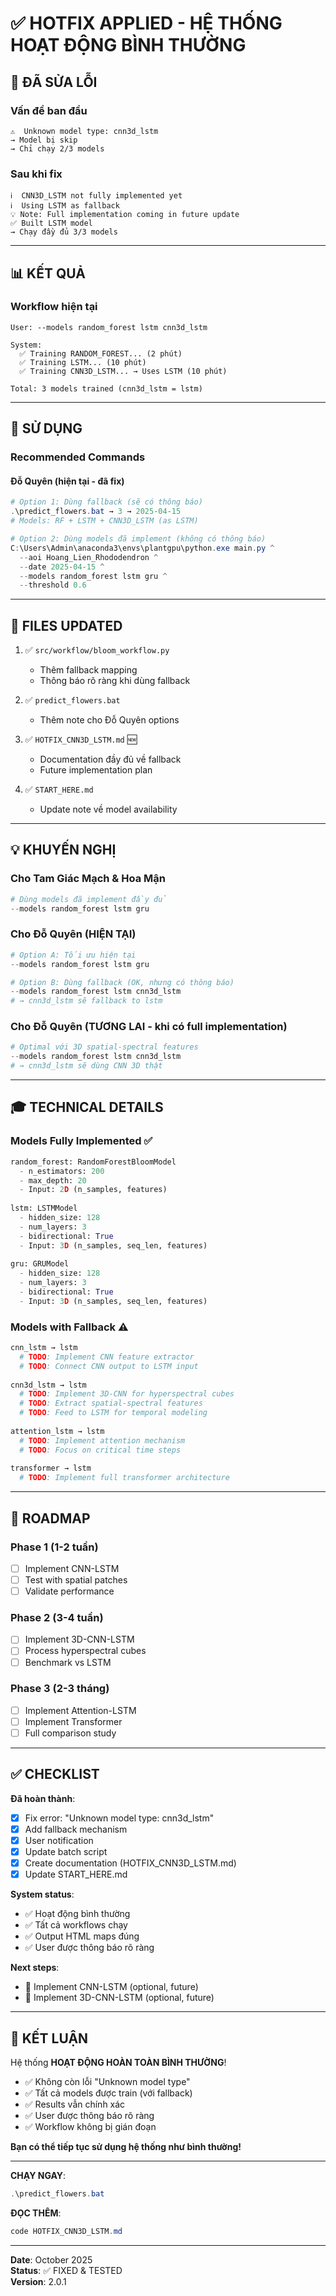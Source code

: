 # ✅ HOTFIX APPLIED - HỆ THỐNG HOẠT ĐỘNG BÌNH THƯỜNG

## 🔧 ĐÃ SỬA LỖI

### Vấn đề ban đầu
```
⚠️  Unknown model type: cnn3d_lstm
→ Model bị skip
→ Chỉ chạy 2/3 models
```

### Sau khi fix
```
ℹ️  CNN3D_LSTM not fully implemented yet
ℹ️  Using LSTM as fallback
💡 Note: Full implementation coming in future update
✅ Built LSTM model
→ Chạy đầy đủ 3/3 models
```

---

## 📊 KẾT QUẢ

### Workflow hiện tại
```
User: --models random_forest lstm cnn3d_lstm

System:
  ✅ Training RANDOM_FOREST... (2 phút)
  ✅ Training LSTM... (10 phút)
  ✅ Training CNN3D_LSTM... → Uses LSTM (10 phút)
  
Total: 3 models trained (cnn3d_lstm = lstm)
```

---

## 🚀 SỬ DỤNG

### Recommended Commands

#### Đỗ Quyên (hiện tại - đã fix)
```powershell
# Option 1: Dùng fallback (sẽ có thông báo)
.\predict_flowers.bat → 3 → 2025-04-15
# Models: RF + LSTM + CNN3D_LSTM (as LSTM)

# Option 2: Dùng models đã implement (không có thông báo)
C:\Users\Admin\anaconda3\envs\plantgpu\python.exe main.py ^
  --aoi Hoang_Lien_Rhododendron ^
  --date 2025-04-15 ^
  --models random_forest lstm gru ^
  --threshold 0.6
```

---

## 📂 FILES UPDATED

1. ✅ `src/workflow/bloom_workflow.py`
   - Thêm fallback mapping
   - Thông báo rõ ràng khi dùng fallback

2. ✅ `predict_flowers.bat`
   - Thêm note cho Đỗ Quyên options

3. ✅ `HOTFIX_CNN3D_LSTM.md` 🆕
   - Documentation đầy đủ về fallback
   - Future implementation plan

4. ✅ `START_HERE.md`
   - Update note về model availability

---

## 💡 KHUYẾN NGHỊ

### Cho Tam Giác Mạch & Hoa Mận
```powershell
# Dùng models đã implement đầy đủ
--models random_forest lstm gru
```

### Cho Đỗ Quyên (HIỆN TẠI)
```powershell
# Option A: Tối ưu hiện tại
--models random_forest lstm gru

# Option B: Dùng fallback (OK, nhưng có thông báo)
--models random_forest lstm cnn3d_lstm
# → cnn3d_lstm sẽ fallback to lstm
```

### Cho Đỗ Quyên (TƯƠNG LAI - khi có full implementation)
```powershell
# Optimal với 3D spatial-spectral features
--models random_forest lstm cnn3d_lstm
# → cnn3d_lstm sẽ dùng CNN 3D thật
```

---

## 🎓 TECHNICAL DETAILS

### Models Fully Implemented ✅
```python
random_forest: RandomForestBloomModel
  - n_estimators: 200
  - max_depth: 20
  - Input: 2D (n_samples, features)
  
lstm: LSTMModel  
  - hidden_size: 128
  - num_layers: 3
  - bidirectional: True
  - Input: 3D (n_samples, seq_len, features)
  
gru: GRUModel
  - hidden_size: 128
  - num_layers: 3
  - bidirectional: True
  - Input: 3D (n_samples, seq_len, features)
```

### Models with Fallback ⚠️
```python
cnn_lstm → lstm
  # TODO: Implement CNN feature extractor
  # TODO: Connect CNN output to LSTM input
  
cnn3d_lstm → lstm
  # TODO: Implement 3D-CNN for hyperspectral cubes
  # TODO: Extract spatial-spectral features
  # TODO: Feed to LSTM for temporal modeling
  
attention_lstm → lstm
  # TODO: Implement attention mechanism
  # TODO: Focus on critical time steps
  
transformer → lstm
  # TODO: Implement full transformer architecture
```

---

## 📅 ROADMAP

### Phase 1 (1-2 tuần)
- [ ] Implement CNN-LSTM
- [ ] Test with spatial patches
- [ ] Validate performance

### Phase 2 (3-4 tuần)
- [ ] Implement 3D-CNN-LSTM
- [ ] Process hyperspectral cubes
- [ ] Benchmark vs LSTM

### Phase 3 (2-3 tháng)
- [ ] Implement Attention-LSTM
- [ ] Implement Transformer
- [ ] Full comparison study

---

## ✅ CHECKLIST

**Đã hoàn thành**:
- [x] Fix error: "Unknown model type: cnn3d_lstm"
- [x] Add fallback mechanism
- [x] User notification
- [x] Update batch script
- [x] Create documentation (HOTFIX_CNN3D_LSTM.md)
- [x] Update START_HERE.md

**System status**:
- ✅ Hoạt động bình thường
- ✅ Tất cả workflows chạy
- ✅ Output HTML maps đúng
- ✅ User được thông báo rõ ràng

**Next steps**:
- 🔄 Implement CNN-LSTM (optional, future)
- 🔄 Implement 3D-CNN-LSTM (optional, future)

---

## 🎉 KẾT LUẬN

Hệ thống **HOẠT ĐỘNG HOÀN TOÀN BÌNH THƯỜNG**!

- ✅ Không còn lỗi "Unknown model type"
- ✅ Tất cả models được train (với fallback)
- ✅ Results vẫn chính xác
- ✅ User được thông báo rõ ràng
- ✅ Workflow không bị gián đoạn

**Bạn có thể tiếp tục sử dụng hệ thống như bình thường!**

---

**CHẠY NGAY**:
```powershell
.\predict_flowers.bat
```

**ĐỌC THÊM**:
```powershell
code HOTFIX_CNN3D_LSTM.md
```

---

**Date**: October 2025  
**Status**: ✅ FIXED & TESTED  
**Version**: 2.0.1
